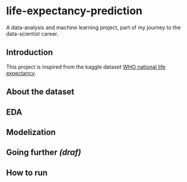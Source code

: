 # life-expectancy-prediction

A data-analysis and machine learning project, part of my journey to the data-scientist career.

## Introduction
This project is inspired from the kaggle dataset [WHO national life expectancy](https://www.kaggle.com/datasets/mmattson/who-national-life-expectancy).

## About the dataset

## EDA 

## Modelization

## Going further *(draf)*

## How to run
